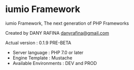 iumio Framework
==============

iumio Framework, The next generation of PHP Frameworks

Created by DANY RAFINA <danyrafina@gmail.com>

Actual version : 0.1.9 PRE-BETA

* Server language : PHP 7.0 or later
* Engine Template : Mustache
* Available Environments : DEV and PROD



